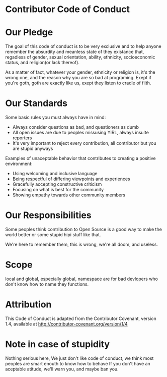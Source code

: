 Contributor Code of Conduct
===========================
# Our Pledge

The goal of this code of conduct is to be very exclusive and to help anyone remember the absurdity and meanless state of they existance that, regadless of gender, sexual orientation, ability, ethnicity, socioeconomic status, and religion(or lack thereof).

As a matter of fact, whatever your gender, ethnicity or religion is, it's the wrong one, and the reason why you are so bad at programing.
Exept if you're goth, goth are exactly like us, exept they listen to cradle of filth.

# Our Standards

Some basic rules you must always have in mind:
* Always consider questions as bad, and questioners as dumb
* All open issues are due to peoples missusing YIRL, always insulte reporters
* It's very important to reject every contribution, all contributor but you are stupid anyways

Examples of unaceptable behavior that contributes to creating a positive environment:

* Using welcoming and inclusive language
* Being respectful of differing viewpoints and experiences
* Gracefully accepting constructive criticism
* Focusing on what is best for the community
* Showing empathy towards other community members

# Our Responsibilities

Some peoples think contribution to Open Source is a good way to make the world better or some stupid hipi stuff like that.

We're here to remember them, this is wrong, we're all doom, and useless.

# Scope

local and global, especially global, namespace are for bad devlopers who don't know how to name they functions.

# Attribution

This Code of Conduct is adapted from the Contributor Covenant, version 1.4, available at http://contributor-covenant.org/version/1/4

# Note in case of stupidity

Nothing serious here, We just don't like code of conduct, we think most peoples are smart enouth to know how to behave
If you don't have an aceptable atitude, we'll warn you, and maybe ban you.


